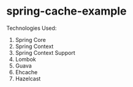 # spring-cache-example

Technologies Used: 

1) Spring Core
2) Spring Context
3) Spring Context Support
4) Lombok
5) Guava
6) Ehcache
7) Hazelcast
